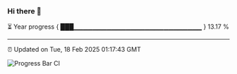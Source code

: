 ### Hi there 👋

⏳ Year progress { ███▁▁▁▁▁▁▁▁▁▁▁▁▁▁▁▁▁▁▁▁▁▁▁▁▁▁▁ } 13.17 %

---

⏰ Updated on Tue, 18 Feb 2025 01:17:43 GMT

![Progress Bar CI](https://github.com/liununu/liununu/workflows/Progress%20Bar%20CI/badge.svg)
